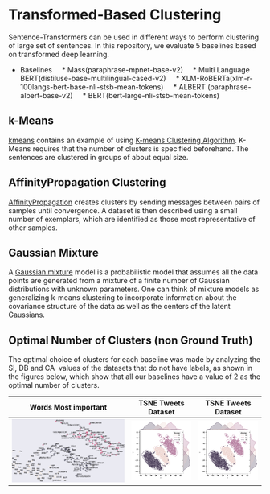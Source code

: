 # Transformed-Based Clustering
Sentence-Transformers can be used in different ways to perform clustering of large set of sentences. In this repository, we evaluate 5 baselines based on transformed deep learning.
* Baselines
    * Mass(paraphrase-mpnet-base-v2)
    * Multi Language BERT(distiluse-base-multilingual-cased-v2)
    * XLM-RoBERTa(xlm-r-100langs-bert-base-nli-stsb-mean-tokens)
    * ALBERT (paraphrase-albert-base-v2)
    * BERT(bert-large-nli-stsb-mean-tokens)


## k-Means
[kmeans](https://scikit-learn.org/stable/modules/clustering.html#k-means) contains an example of using [K-means Clustering Algorithm](https://scikit-learn.org/stable/modules/clustering.html#k-means). K-Means requires that the number of clusters is specified beforehand. The sentences are clustered in groups of about equal size.
 
## AffinityPropagation Clustering
[AffinityPropagation](https://scikit-learn.org/stable/modules/generated/sklearn.cluster.AffinityPropagation.html#sklearn.cluster.AffinityPropagation) creates clusters by sending messages between pairs of samples until convergence. A dataset is then described using a small number of exemplars, which are identified as those most representative of other samples.
## Gaussian Mixture

A [Gaussian mixture](https://scikit-learn.org/stable/modules/generated/sklearn.mixture.GaussianMixture.html#sklearn.mixture.GaussianMixture) model is a probabilistic model that assumes all the data points are generated from a mixture of a finite number of Gaussian distributions with unknown parameters. One can think of mixture models as generalizing k-means clustering to incorporate information about the covariance structure of the data as well as the centers of the latent Gaussians.

## Optimal Number of Clusters (non Ground Truth)
The optimal choice of clusters for each baseline was made by analyzing the SI, DB and CA  values of the datasets that do not have labels, as shown in the figures below, which show that all our baselines have a value of 2 as the optimal number of clusters. 


Words Most important | TSNE Tweets Dataset|TSNE Tweets Dataset
:-------------------------:|:-------------------------:|:-------------------------:|
![Figure 1 ](https://github.com/NaVaClustering/Experiments/blob/main/figs/go2.png  "Title") |![Figure 1 ](https://github.com/NaVaClustering/Experiments/blob/main/figs/cluster_tw.png  "Title")|![Figure 1 ](https://github.com/NaVaClustering/Experiments/blob/main/figs/cluster_tw.png  "Title")

